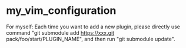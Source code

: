 # my_vim_configuration

For myself:
	Each time you want to add a new plugin, please directly use command "git submodule add https://xxx.git pack/foo/start/PLUGIN_NAME", and then run "git submodule update".

